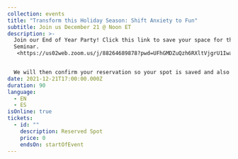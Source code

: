 ```yaml
---
collection: events
title: "Transform this Holiday Season: Shift Anxiety to Fun"
subtitle: Join us December 21 @ Noon ET
description: >-
  Join our End of Year Party! Click this link to save your space for this Free
  Seminar.
   <https://us02web.zoom.us/j/88264689878?pwd=UFhGMDZuQzh6RXltVjgrU1IwazVOZz09>


  We will then confirm your reservation so your spot is saved and also send you a booklet so you can get the most out of our time together. See you very soon.
date: 2021-12-21T17:00:00.000Z
duration: 90
language:
  - EN
  - ES
isOnline: true
tickets:
  - id: ""
    description: Reserved Spot
    price: 0
    endsOn: startOfEvent
---
```

